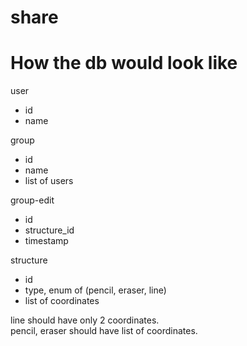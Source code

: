 # share

# How the db would look like

user
-  id
- name

group
- id
- name
- list of users


group-edit
- id
- structure_id
- timestamp


structure
- id
- type, enum of (pencil, eraser, line)
- list of coordinates

line should have only 2 coordinates. <br/>
pencil, eraser should have list of coordinates.

